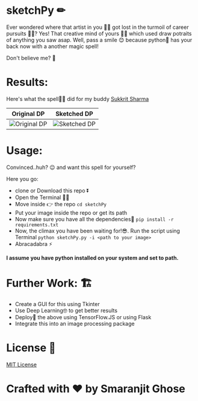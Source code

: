 # sketchPy ✏

Ever wondered where that artist in you 👨‍🎨  got lost in the turmoil of career pursuits 👨‍💼? 
Yes! That creative mind of yours 🧠🔥 which used draw potraits of anything you saw asap.
Well, pass a smile 😊 because python🐍  has your back now with a another magic spell!

Don't believe me? 🤨

# Results:

Here's what the spell🧙‍♂️ did for my buddy [Sukkrit Sharma](https://github.com/sukkritsharmaofficial)

|Original DP| Sketched DP|
|-----|----|
|![Original DP](https://github.com/smaranjitghose/sketchPy/blob/master/assets/sukkrit.jpeg)|![Sketched DP](https://github.com/smaranjitghose/sketchPy/blob/master/assets/sketch.png)|

# Usage:

Convinced..huh? 😉 and want this spell for yourself?

Here you go:

- clone or Download this repo ⏬
- Open the Terminal 🐱‍💻
- Move inside 👉 the repo 
```cd sketchPy``` 
- Put your image inside the repo or get its path
- Now make sure you have all the dependencies🧱 
  ```pip install -r requirements.txt```
- Now, the climax you have been waiting for!😎. Run the script using Terminal
  ```python sketchPy.py -i <path to your image>```
- Abracadabra ⚡

**I assume you have python installed on your system and set to path.**

# Further Work: 🏗
- Create a GUI for this using Tkinter
- Use Deep Learning🤓 to get better results
- Deploy🚢 the above using TensorFlow.JS or using Flask
- Integrate this into an image processing package 

# License 📜

[MIT License](https://github.com/smaranjitghose/sketchPy/blob/master/LICENSE)

# **Crafted with ❤ by Smaranjit Ghose**

